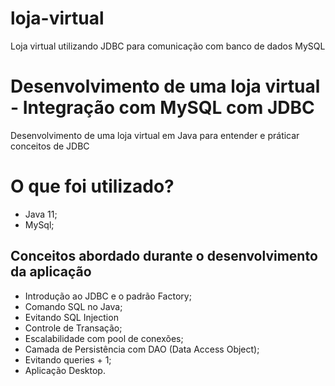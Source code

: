# loja-virtual
Loja virtual utilizando JDBC para comunicação com banco de dados MySQL

# Desenvolvimento de uma loja virtual - Integração com MySQL com JDBC

Desenvolvimento de uma loja virtual em Java para entender e práticar conceitos de JDBC


# O que foi utilizado?

- Java 11;
- MySql;

## Conceitos abordado durante o desenvolvimento da aplicação
- Introdução ao JDBC e o padrão Factory;
- Comando SQL no Java;
- Evitando SQL Injection
- Controle de Transação;
- Escalabilidade com pool de conexões;
- Camada de Persistência com DAO (Data Access Object);
- Evitando queries + 1;
- Aplicação Desktop.
